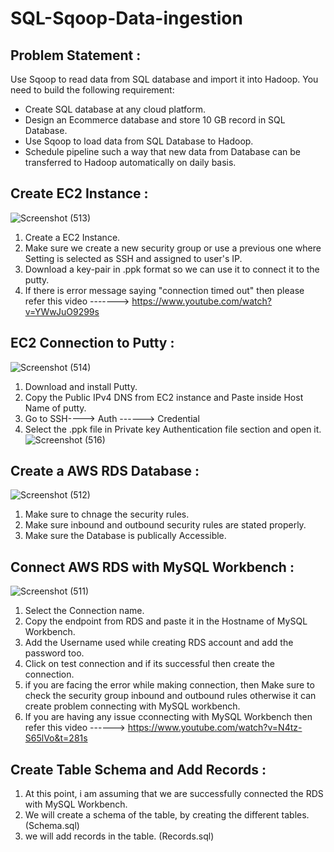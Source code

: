 # SQL-Sqoop-Data-ingestion

## Problem Statement :

Use Sqoop to read data from SQL database and import it into Hadoop.
You need to build the following requirement:
- Create SQL database at any cloud platform.
- Design an Ecommerce database and store 10 GB record in SQL Database.
- Use Sqoop to load data from SQL Database to Hadoop.
- Schedule pipeline such a way that new data from Database can be transferred to Hadoop automatically on daily basis.

## Create EC2 Instance :
![Screenshot (513)](https://github.com/shekharj21/shekharj21/assets/54074505/613e72eb-a6b5-4e6c-9cec-31e9fa7cbaaf)
1. Create a EC2 Instance.
2. Make sure we create a new security group or use a previous one where Setting is selected as SSH and assigned to user's IP.
3. Download a key-pair in .ppk format so we can use it to connect it to the putty.
4. If there is error message saying "connection timed out" then please refer this video -------> https://www.youtube.com/watch?v=YWwJuO9299s

## EC2 Connection to Putty :
![Screenshot (514)](https://github.com/shekharj21/shekharj21/assets/54074505/0ebc14a7-f3c0-46a7-be1d-0f8476ab5f69)
1. Download and install Putty.
2. Copy the Public IPv4 DNS from EC2 instance and Paste inside Host Name of putty.
3. Go to SSH----> Auth ------> Credential
4. Select the .ppk file in Private key Authentication file section and open it.
![Screenshot (516)](https://github.com/shekharj21/shekharj21/assets/54074505/183b5a8b-0f6e-47e6-9044-cff54dd304dc)


## Create a AWS RDS Database :
![Screenshot (512)](https://github.com/shekharj21/shekharj21/assets/54074505/d335a599-e733-41ec-a12a-6fdf7ba7f1fa)

1. Make sure to chnage the security rules.
2. Make sure inbound and outbound security rules are stated properly.
3. Make sure the Database is publically Accessible.

## Connect AWS RDS with MySQL Workbench :
![Screenshot (511)](https://github.com/shekharj21/shekharj21/assets/54074505/bf65698c-15d9-4d8f-89c3-78a14baafdf5)
1. Select the Connection name.
2. Copy the endpoint from RDS and paste it in the Hostname of MySQL Workbench.
3. Add the Username used while creating RDS account and add the password too.
4. Click on test connection and if its successful then create the connection.
1. if you are facing the error while making connection, then Make sure to check the security group inbound and outbound rules otherwise it can create problem connecting with MySQL workbench.
2. If you are having any issue cconnecting with MySQL Workbench then refer this video ------> https://www.youtube.com/watch?v=N4tz-S65lVo&t=281s

## Create Table Schema and Add Records :
1. At this point, i am assuming that we are successfully connected the RDS with MySQL Workbench.
2. We will create a schema of the table, by creating the different tables. (Schema.sql)
3. we will add records in the table. (Records.sql)
